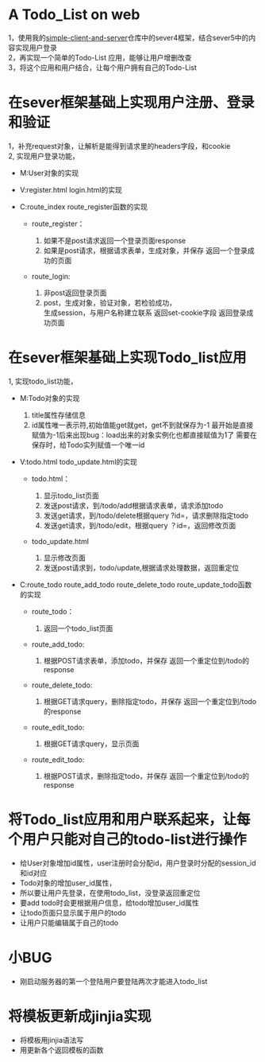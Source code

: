 # A Todo_List on web  

1，使用我的[simple-client-and-server](https://github.com/ZjoeyZ/simple-client-and-sever)仓库中的sever4框架，结合sever5中的内容实现用户登录  
2，再实现一个简单的Todo-List 应用，能够让用户增删改查  
3，将这个应用和用户结合，让每个用户拥有自己的Todo-List

# 在sever框架基础上实现用户注册、登录和验证
1，补充request对象，让解析是能得到请求里的headers字段，和cookie  
2, 实现用户登录功能，
   - M:User对象的实现 
   - V:register.html login.html的实现
   - C:route_index route_register函数的实现
     
        - route_register：
            1. 如果不是post请求返回一个登录页面response
            2. 如果是post请求，根据请求表单，生成对象，并保存
               返回一个登录成功的页面 
                         
        - route_login:
            1. 非post返回登录页面
            2. post，生成对象，验证对象，若检验成功，  
            生成session，与用户名称建立联系
                返回set-cookie字段
                返回登录成功页面
                
# 在sever框架基础上实现Todo_list应用         
1, 实现todo_list功能，
   - M:Todo对象的实现 
        1. title属性存储信息
        2. id属性唯一表示符,初始值能get就get，get不到就保存为-1
           最开始是直接赋值为-1后来出现bug：load出来的对象实例化也都直接赋值为1了
           需要在保存时，给Todo实列赋值一个唯一id
        
   - V:todo.html todo_update.html的实现
       - todo.html：
            1. 显示todo_list页面
            2. 发送post请求，到/todo/add根据请求表单，请求添加todo
            3. 发送get请求，到/todo/delete根据query ?id=，请求删除指定todo
            4. 发送get请求，到/todo/edit，根据query ？id=，返回修改页面
            
       - todo_update.html    
            1. 显示修改页面
            2. 发送post请求到，todo/update,根据请求处理数据，返回重定位
                          
   - C:route_todo route_add_todo route_delete_todo route_update_todo函数的实现   
        - route_todo：
            1. 返回一个todo_list页面
                         
        - route_add_todo:
            1. 根据POST请求表单，添加todo，并保存
               返回一个重定位到/todo的response
               
        - route_delete_todo:
            1. 根据GET请求query，删除指定todo，并保存
               返回一个重定位到/todo的response
        
        - route_edit_todo:
            1. 根据GET请求query，显示页面
            
        - route_edit_todo:    
            1. 根据POST请求，删除指定todo，并保存
               返回一个重定位到/todo的response
        
# 将Todo_list应用和用户联系起来，让每个用户只能对自己的todo-list进行操作 
   - 给User对象增加id属性，user注册时会分配id，用户登录时分配的session_id和id对应
   - Todo对象的增加user_id属性，
   - 所以要让用户先登录，在使用todo_list，没登录返回重定位
   -    要add todo时会更根据用户信息，给todo增加user_id属性
   -    让todo页面只显示属于用户的todo
   -    让用户只能编辑属于自己的todo

# 小BUG
   - 刚启动服务器的第一个登陆用户要登陆两次才能进入todo_list

# 将模板更新成jinjia实现  
   - 将模板用jinjia语法写
   - 用更新各个返回模板的函数
